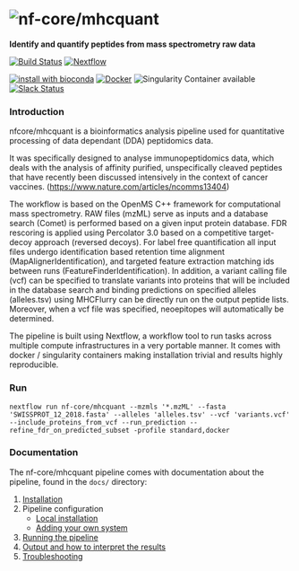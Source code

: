 # ![nf-core/mhcquant](https://raw.githubusercontent.com/nf-core/mhcquant/master/docs/images/mhcquant_logo.png)
**Identify and quantify peptides from mass spectrometry raw data**

[![Build Status](https://travis-ci.org/nf-core/mhcquant.svg?branch=master)](https://travis-ci.org/nf-core/mhcquant)
[![Nextflow](https://img.shields.io/badge/nextflow-%E2%89%A50.32.0-brightgreen.svg)](https://www.nextflow.io/)

[![install with bioconda](https://img.shields.io/badge/install%20with-bioconda-brightgreen.svg)](http://bioconda.github.io/)
[![Docker](https://img.shields.io/docker/automated/nfcore/mhcquant.svg)](https://hub.docker.com/r/nfcore/mhcquant)
![Singularity Container available](
https://img.shields.io/badge/singularity-available-7E4C74.svg)
[![Slack Status](https://nf-core-invite.herokuapp.com/badge.svg)](https://nf-core-invite.herokuapp.com)

### Introduction
nfcore/mhcquant is a bioinformatics analysis pipeline used for quantitative processing of data dependant (DDA) peptidomics data.

It was specifically designed to analyse immunopeptidomics data, which deals with the analysis of affinity purified, unspecifically cleaved peptides that have recently been discussed intensively in the context of cancer vaccines. (https://www.nature.com/articles/ncomms13404)

The workflow is based on the OpenMS C++ framework for computational mass spectrometry. RAW files (mzML) serve as inputs and a database search (Comet) is performed based on a given input protein database. FDR rescoring is applied using Percolator 3.0 based on a competitive target-decoy approach (reversed decoys). For label free quantification all input files undergo identification based retention time alignment (MapAlignerIdentification), and targeted feature extraction matching ids between runs (FeatureFinderIdentification). In addition, a variant calling file (vcf) can be specified to translate variants into proteins that will be included in the database search and binding predictions on specified alleles (alleles.tsv) using MHCFlurry can be directly run on the output peptide lists. Moreover, when a vcf file was specified, neoepitopes will automatically be determined.

The pipeline is built using Nextflow, a workflow tool to run tasks across multiple compute infrastructures in a very portable manner. It comes with docker / singularity containers making installation trivial and results highly reproducible.

### Run
```
nextflow run nf-core/mhcquant --mzmls '*.mzML' --fasta 'SWISSPROT_12_2018.fasta' --alleles 'alleles.tsv' --vcf 'variants.vcf' --include_proteins_from_vcf --run_prediction --refine_fdr_on_predicted_subset -profile standard,docker
```

### Documentation
The nf-core/mhcquant pipeline comes with documentation about the pipeline, found in the `docs/` directory:

1. [Installation](docs/installation.md)
2. Pipeline configuration
    * [Local installation](docs/configuration/local.md)
    * [Adding your own system](docs/configuration/adding_your_own.md)
3. [Running the pipeline](docs/usage.md)
4. [Output and how to interpret the results](docs/output.md)
5. [Troubleshooting](docs/troubleshooting.md)
